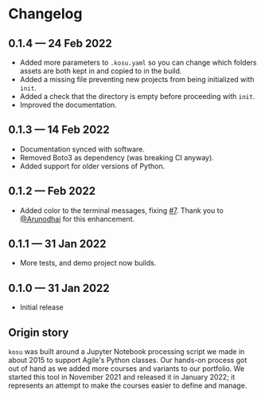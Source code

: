 # Changelog

## 0.1.4 &mdash; 24 Feb 2022

- Added more parameters to `.kosu.yaml` so you can change which folders assets are both kept in and copied to in the build.
- Added a missing file preventing new projects from being initialized with `init`.
- Added a check that the directory is empty before proceeding with `init`.
- Improved the documentation.


## 0.1.3 &mdash; 14 Feb 2022

- Documentation synced with software.
- Removed Boto3 as dependency (was breaking CI anyway).
- Added support for older versions of Python.


## 0.1.2 &mdash; Feb 2022

- Added color to the terminal messages, fixing [#7](https://github.com/agile-geoscience/kosu/issues/7). Thank you to [@Arunodhai](https://github.com/Arunodhai) for this enhancement.


## 0.1.1 &mdash; 31 Jan 2022

- More tests, and demo project now builds.


## 0.1.0 &mdash; 31 Jan 2022

- Initial release


## Origin story

`kosu` was built around a Jupyter Notebook processing script we made in about 2015 to support Agile's Python classes. Our hands-on process got out of hand as we added more courses and variants to our portfolio. We started this tool in November 2021 and released it in January 2022; it represents an attempt to make the courses easier to define and manage.
